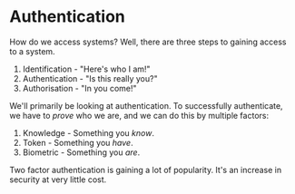 # Authentication
How do we access systems?
Well, there are three steps to gaining access to a system.

1. Identification - "Here's who I am!"
2. Authentication - "Is this really you?"
3. Authorisation - "In you come!"

We'll primarily be looking at authentication.
To successfully authenticate, we have to *prove* who we are, and we can do this by multiple factors:

1. Knowledge - Something you *know*.
2. Token - Something you *have*.
3. Biometric - Something you *are*.

Two factor authentication is gaining a lot of popularity. It's an increase in security at very little cost.